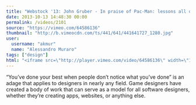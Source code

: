 ```yaml
---
title: "Webstock '13: John Gruber - In praise of Pac-Man: lessons all designers can learn from the perfect video game"
date: 2013-10-13 14:48:30 00:00
permalink: /videos/2101
source: "https://vimeo.com/64586136"
thumbnail: "http://b.vimeocdn.com/ts/441/641/441641727_1280.jpg"
user:
  username: "akmur"
  name: "Alessandro Muraro"
tags: ["design"]
html: "<iframe src=\"http://player.vimeo.com/video/64586136\" width=\"1280\" height=\"720\" frameborder=\"0\" webkitallowfullscreen mozallowfullscreen allowfullscreen></iframe>"
---
```


“You’ve done your best when people don’t notice what you’ve done” is an adage that applies to designers in nearly any field. Game designers have created a body of work that can serve as a model for all software designers, whether they’re creating apps, websites, or anything else.